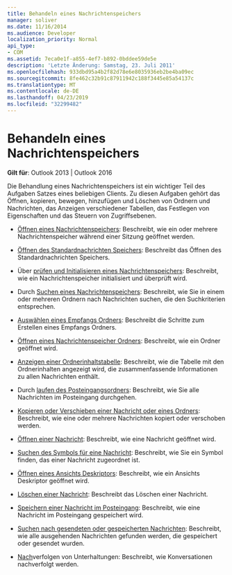 ```yaml
---
title: Behandeln eines Nachrichtenspeichers
manager: soliver
ms.date: 11/16/2014
ms.audience: Developer
localization_priority: Normal
api_type:
- COM
ms.assetid: 7eca0e1f-a855-4ef7-b892-0bddee59de5e
description: 'Letzte Änderung: Samstag, 23. Juli 2011'
ms.openlocfilehash: 933dbd95a4b2f82d78e6e8035936eb2be4ba09ec
ms.sourcegitcommit: 8fe462c32b91c87911942c188f3445e85a54137c
ms.translationtype: MT
ms.contentlocale: de-DE
ms.lasthandoff: 04/23/2019
ms.locfileid: "32299482"
---
```

# <a name="handling-a-message-store"></a>Behandeln eines Nachrichtenspeichers
  
**Gilt für**: Outlook 2013 | Outlook 2016 
  
Die Behandlung eines Nachrichtenspeichers ist ein wichtiger Teil des Aufgaben Satzes eines beliebigen Clients. Zu diesen Aufgaben gehört das Öffnen, kopieren, bewegen, hinzufügen und Löschen von Ordnern und Nachrichten, das Anzeigen verschiedener Tabellen, das Festlegen von Eigenschaften und das Steuern von Zugriffsebenen.

- [Öffnen eines Nachrichtenspeichers](opening-a-message-store.md): Beschreibt, wie ein oder mehrere Nachrichtenspeicher während einer Sitzung geöffnet werden.
    
- [Öffnen des Standardnachrichten Speichers](opening-the-default-message-store.md): Beschreibt das Öffnen des Standardnachrichten Speichers.
    
- Über [prüfen und Initialisieren eines Nachrichtenspeichers](validating-and-initializing-a-message-store.md): Beschreibt, wie ein Nachrichtenspeicher initialisiert und überprüft wird.
    
- Durch [Suchen eines Nachrichtenspeichers](searching-a-message-store.md): Beschreibt, wie Sie in einem oder mehreren Ordnern nach Nachrichten suchen, die den Suchkriterien entsprechen.
    
- [Auswählen eines Empfangs Ordners](selecting-a-receive-folder.md): Beschreibt die Schritte zum Erstellen eines Empfangs Ordners.
    
- [Öffnen eines Nachrichtenspeicher Ordners](opening-a-message-store-folder.md): Beschreibt, wie ein Ordner geöffnet wird.
    
- [Anzeigen einer Ordnerinhaltstabelle](displaying-a-folder-contents-table.md): Beschreibt, wie die Tabelle mit den Ordnerinhalten angezeigt wird, die zusammenfassende Informationen zu allen Nachrichten enthält.
    
- Durch [laufen des Posteingangsordners](traversing-the-inbox-folder.md): Beschreibt, wie Sie alle Nachrichten im Posteingang durchgehen.
    
- [Kopieren oder Verschieben einer Nachricht oder eines Ordners](copying-or-moving-a-message-or-a-folder.md): Beschreibt, wie eine oder mehrere Nachrichten kopiert oder verschoben werden.
    
- [Öffnen einer Nachricht](opening-a-message.md): Beschreibt, wie eine Nachricht geöffnet wird.
    
- [Suchen des Symbols für eine Nachricht](finding-the-icon-for-a-message.md): Beschreibt, wie Sie ein Symbol finden, das einer Nachricht zugeordnet ist.
    
- [Öffnen eines Ansichts Deskriptors](opening-a-view-descriptor.md): Beschreibt, wie ein Ansichts Deskriptor geöffnet wird.
    
- [Löschen einer Nachricht](deleting-a-message.md): Beschreibt das Löschen einer Nachricht.
    
- [Speichern einer Nachricht im Posteingang](saving-a-message-in-the-inbox.md): Beschreibt, wie eine Nachricht im Posteingang gespeichert wird.
    
- [Suchen nach gesendeten oder gespeicherten Nachrichten](finding-sent-or-saved-messages.md): Beschreibt, wie alle ausgehenden Nachrichten gefunden werden, die gespeichert oder gesendet wurden.
    
- [Nach](tracking-conversations.md)verfolgen von Unterhaltungen: Beschreibt, wie Konversationen nachverfolgt werden.
    

